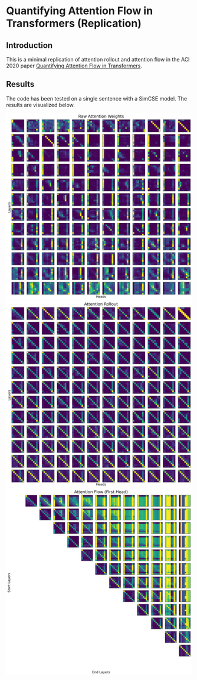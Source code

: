 # Quantifying Attention Flow in Transformers (Replication)

## Introduction

This is a minimal replication of attention rollout and attention flow in the ACl 2020 paper [Quantifying Attention Flow in Transformers](https://aclanthology.org/2020.acl-main.385/).

## Results

The code has been tested on a single sentence with a SimCSE model. The results are visualized below.

![raw](images/raw-attention.png)
![rollout](images/attention-rollout.png)
![flow](images/attention-flow.png)